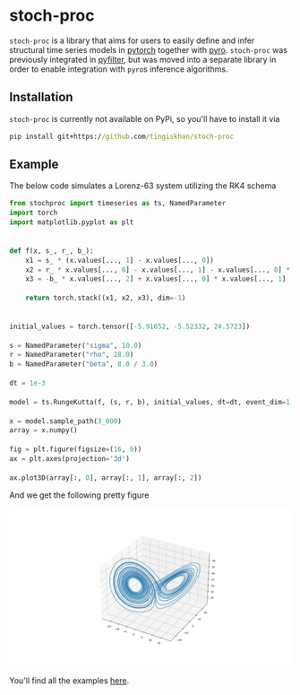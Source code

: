 # stoch-proc

`stoch-proc` is a library that aims for users to easily define and infer structural time series models in 
[pytorch](https://pytorch.org/) together with [pyro](http://pyro.ai/). `stoch-proc` was previously integrated in 
[pyfilter](https://github.com/tingiskhan/pyfilter), but was moved into a separate library in order to enable integration
with `pyro`s inference algorithms.

## Installation

`stoch-proc` is currently not available on PyPi, so you'll have to install it via
```cmd
pip install git+https://github.com/tingiskhan/stoch-proc
```

## Example

The below code simulates a Lorenz-63 system utilizing the RK4 schema

```python
from stochproc import timeseries as ts, NamedParameter
import torch
import matplotlib.pyplot as plt


def f(x, s_, r_, b_):
    x1 = s_ * (x.values[..., 1] - x.values[..., 0])
    x2 = r_ * x.values[..., 0] - x.values[..., 1] - x.values[..., 0] * x.values[..., 2]
    x3 = -b_ * x.values[..., 2] + x.values[..., 0] * x.values[..., 1]

    return torch.stack((x1, x2, x3), dim=-1)


initial_values = torch.tensor([-5.91652, -5.52332, 24.5723])

s = NamedParameter("sigma", 10.0)
r = NamedParameter("rho", 28.0)
b = NamedParameter("beta", 8.0 / 3.0)

dt = 1e-3

model = ts.RungeKutta(f, (s, r, b), initial_values, dt=dt, event_dim=1, num_steps=10)

x = model.sample_path(3_000)
array = x.numpy()

fig = plt.figure(figsize=(16, 9))
ax = plt.axes(projection='3d')

ax.plot3D(array[:, 0], array[:, 1], array[:, 2])
```

And we get the following pretty figure

![alt text](./static/lorenz.jpg?raw=true)


You'll find all the examples [here](./examples).